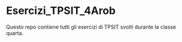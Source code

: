 # Esercizi_TPSIT_4Arob
Questo repo contiene tutti gli esercizi di TPSIT svolti durante la classe quarta.
